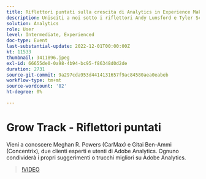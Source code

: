 ```yaml
---
title: Riflettori puntati sulla crescita di Analytics in Experience Makers
description: Unisciti a noi sotto i riflettori Andy Lunsford e Tyler Scott, due clienti esperti e utenti di Adobe Analytics. Ognuno condividerà i propri suggerimenti o trucchi migliori su Adobe Analytics. La loro sessione è seguita dall'opportunità di porre domande in diretta. Non volete perderlo.
solution: Analytics
role: User
level: Intermediate, Experienced
doc-type: Event
last-substantial-update: 2022-12-01T00:00:00Z
kt: 11533
thumbnail: 3411896.jpeg
exl-id: 66655de0-0a98-4b94-bc95-f86348d0d2de
duration: 2731
source-git-commit: 9a297cda953d4414131657f9ac84580aea0eabeb
workflow-type: tm+mt
source-wordcount: '82'
ht-degree: 0%

---
```


# Grow Track - Riflettori puntati

Vieni a conoscere Meghan R. Powers (CarMax) e Gitai Ben-Ammi (Concentrix), due clienti esperti e utenti di Adobe Analytics. Ognuno condividerà i propri suggerimenti o trucchi migliori su Adobe Analytics.

>[!VIDEO](https://video.tv.adobe.com/v/3411896/?quality=12&learn=on)
